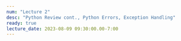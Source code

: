 ```yaml
---
num: "Lecture 2"
desc: "Python Review cont., Python Errors, Exception Handling"
ready: true
lecture_date: 2023-08-09 09:30:00.00-7:00
---
```

